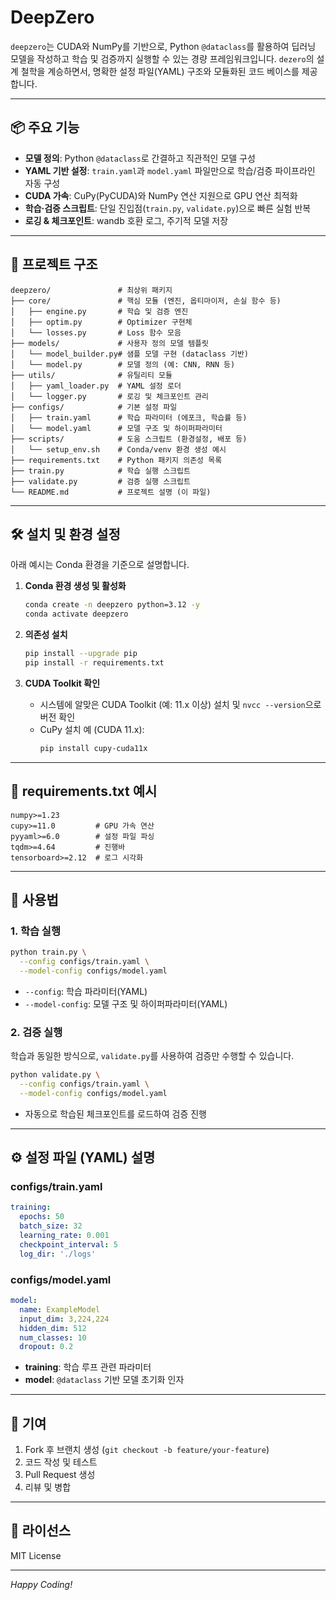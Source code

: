 # DeepZero

`deepzero`는 CUDA와 NumPy를 기반으로, Python `@dataclass`를 활용하여 딥러닝 모델을 작성하고 학습 및 검증까지 실행할 수 있는 경량 프레임워크입니다. `dezero`의 설계 철학을 계승하면서, 명확한 설정 파일(YAML) 구조와 모듈화된 코드 베이스를 제공합니다.

---

## 📦 주요 기능

- **모델 정의**: Python `@dataclass`로 간결하고 직관적인 모델 구성
- **YAML 기반 설정**: `train.yaml`과 `model.yaml` 파일만으로 학습/검증 파이프라인 자동 구성
- **CUDA 가속**: CuPy(PyCUDA)와 NumPy 연산 지원으로 GPU 연산 최적화
- **학습·검증 스크립트**: 단일 진입점(`train.py`, `validate.py`)으로 빠른 실험 반복
- **로깅 & 체크포인트**: wandb 호환 로그, 주기적 모델 저장

---

## 📂 프로젝트 구조

```
deepzero/               # 최상위 패키지
├── core/               # 핵심 모듈 (엔진, 옵티마이저, 손실 함수 등)
│   ├── engine.py       # 학습 및 검증 엔진
│   ├── optim.py        # Optimizer 구현체
│   └── losses.py       # Loss 함수 모음
├── models/             # 사용자 정의 모델 템플릿
│   └── model_builder.py# 샘플 모델 구현 (dataclass 기반)
│   └── model.py        # 모델 정의 (예: CNN, RNN 등)
├── utils/              # 유틸리티 모듈
│   ├── yaml_loader.py  # YAML 설정 로더
│   └── logger.py       # 로깅 및 체크포인트 관리
├── configs/            # 기본 설정 파일
│   ├── train.yaml      # 학습 파라미터 (에포크, 학습률 등)
│   └── model.yaml      # 모델 구조 및 하이퍼파라미터
├── scripts/            # 도움 스크립트 (환경설정, 배포 등)
│   └── setup_env.sh    # Conda/venv 환경 생성 예시
├── requirements.txt    # Python 패키지 의존성 목록
├── train.py            # 학습 실행 스크립트
├── validate.py         # 검증 실행 스크립트
└── README.md           # 프로젝트 설명 (이 파일)
```

---

## 🛠️ 설치 및 환경 설정

아래 예시는 Conda 환경을 기준으로 설명합니다.

1. **Conda 환경 생성 및 활성화**  
   ```bash
   conda create -n deepzero python=3.12 -y
   conda activate deepzero
   ```

2. **의존성 설치**  
   ```bash
   pip install --upgrade pip
   pip install -r requirements.txt
   ```

3. **CUDA Toolkit 확인**  
   - 시스템에 알맞은 CUDA Toolkit (예: 11.x 이상) 설치 및 `nvcc --version`으로 버전 확인
   - CuPy 설치 예 (CUDA 11.x):  
     ```bash
     pip install cupy-cuda11x
     ```

---

## 📑 requirements.txt 예시

```
numpy>=1.23
cupy>=11.0         # GPU 가속 연산
pyyaml>=6.0        # 설정 파일 파싱
tqdm>=4.64         # 진행바
tensorboard>=2.12  # 로그 시각화
```

---

## 🚀 사용법

### 1. 학습 실행

```bash
python train.py \
  --config configs/train.yaml \
  --model-config configs/model.yaml
```

- `--config`: 학습 파라미터(YAML)
- `--model-config`: 모델 구조 및 하이퍼파라미터(YAML)

### 2. 검증 실행

학습과 동일한 방식으로, `validate.py`를 사용하여 검증만 수행할 수 있습니다.

```bash
python validate.py \
  --config configs/train.yaml \
  --model-config configs/model.yaml
```

- 자동으로 학습된 체크포인트를 로드하여 검증 진행

---

## ⚙️ 설정 파일 (YAML) 설명

### configs/train.yaml

```yaml
training:
  epochs: 50
  batch_size: 32
  learning_rate: 0.001
  checkpoint_interval: 5
  log_dir: './logs'
```

### configs/model.yaml

```yaml
model:
  name: ExampleModel
  input_dim: 3,224,224
  hidden_dim: 512
  num_classes: 10
  dropout: 0.2
```

- **training**: 학습 루프 관련 파라미터
- **model**: `@dataclass` 기반 모델 초기화 인자

---

## 📄 기여

1. Fork 후 브랜치 생성 (`git checkout -b feature/your-feature`)  
2. 코드 작성 및 테스트  
3. Pull Request 생성  
4. 리뷰 및 병합

---

## 📜 라이선스

MIT License

---

*Happy Coding!*

